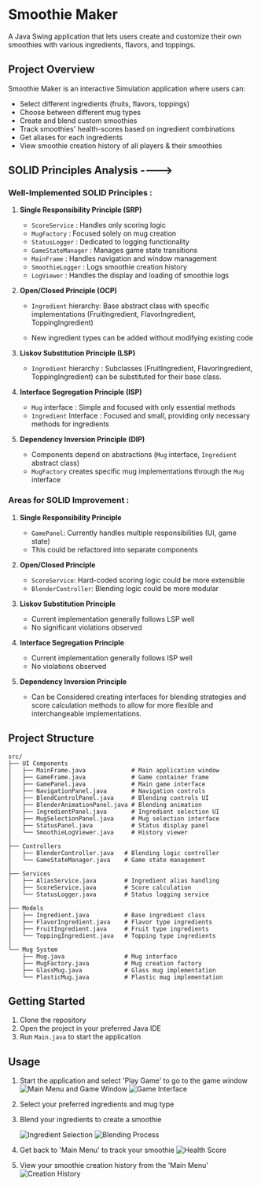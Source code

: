 # Smoothie Maker

A Java Swing application that lets users create and customize their own smoothies with various ingredients, flavors, and toppings.

## Project Overview

Smoothie Maker is an interactive Simulation application where users can:
- Select different ingredients (fruits, flavors, toppings)
- Choose between different mug types
- Create and blend custom smoothies
- Track smoothies' health-scores based on ingredient combinations
- Get aliases for each ingredients
- View smoothie creation history of all players & their smoothies

## SOLID Principles Analysis ---->

### Well-Implemented SOLID Principles :

1. **Single Responsibility Principle (SRP)**
   - `ScoreService`     : Handles only scoring logic
   - `MugFactory`       : Focused solely on mug creation
   - `StatusLogger`     : Dedicated to logging functionality
   - `GameStateManager` : Manages game state transitions
   - `MainFrame`        : Handles navigation and window management
   - `SmoothieLogger`   : Logs smoothie creation history
   - `LogViewer`        : Handles the display and loading of smoothie logs


2. **Open/Closed Principle (OCP)**
   - `Ingredient` hierarchy: Base abstract class with specific   
                             implementations (FruitIngredient, FlavorIngredient, ToppingIngredient)

   - New ingredient types can be added without modifying existing code


3. **Liskov Substitution Principle (LSP)**
   - `Ingredient` hierarchy : Subclasses (FruitIngredient, FlavorIngredient, ToppingIngredient)
                             can be substituted for their base class.

4. **Interface Segregation Principle (ISP)**
   - `Mug`        interface : Simple and focused with only essential methods
   - `Ingredient` Interface : Focused and small, providing only necessary methods for ingredients

5. **Dependency Inversion Principle (DIP)**
   - Components depend on abstractions (`Mug` interface, `Ingredient` abstract class)
   - `MugFactory` creates specific mug implementations through the `Mug` interface


### Areas for SOLID Improvement :

1. **Single Responsibility Principle**
   - `GamePanel`: Currently handles multiple responsibilities (UI, game state)
   - This could be refactored into separate components

2. **Open/Closed Principle**
   - `ScoreService`: Hard-coded scoring logic could be more extensible
   - `BlenderController`: Blending logic could be more modular

3. **Liskov Substitution Principle**
   - Current implementation generally follows LSP well
   - No significant violations observed

4. **Interface Segregation Principle**
   - Current implementation generally follows ISP well
   - No violations observed

5. **Dependency Inversion Principle**
   - Can be Considered creating interfaces for blending strategies and score calculation methods to allow for more flexible and interchangeable implementations.


## Project Structure

```
src/
├── UI Components
│   ├── MainFrame.java             # Main application window
│   ├── GameFrame.java             # Game container frame
│   ├── GamePanel.java             # Main game interface
│   ├── NavigationPanel.java       # Navigation controls
│   ├── BlendControlPanel.java     # Blending controls UI
│   ├── BlenderAnimationPanel.java # Blending animation
│   ├── IngredientPanel.java       # Ingredient selection UI
│   ├── MugSelectionPanel.java     # Mug selection interface
│   ├── StatusPanel.java           # Status display panel
│   └── SmoothieLogViewer.java     # History viewer
│
├── Controllers
│   ├── BlenderController.java   # Blending logic controller
│   └── GameStateManager.java    # Game state management
│
├── Services
│   ├── AliasService.java        # Ingredient alias handling
│   ├── ScoreService.java        # Score calculation
│   └── StatusLogger.java        # Status logging service
│
├── Models
│   ├── Ingredient.java          # Base ingredient class
│   ├── FlavorIngredient.java    # Flavor type ingredients
│   ├── FruitIngredient.java     # Fruit type ingredients
│   └── ToppingIngredient.java   # Topping type ingredients
│
└── Mug System
    ├── Mug.java                 # Mug interface
    ├── MugFactory.java          # Mug creation factory
    ├── GlassMug.java            # Glass mug implementation
    └── PlasticMug.java          # Plastic mug implementation
```

## Getting Started

1. Clone the repository
2. Open the project in your preferred Java IDE
3. Run `Main.java` to start the application

## Usage
1. Start the application and select 'Play Game' to go to the game window
   ![Main Menu and Game Window](Screenshots/2.1.png)
   ![Game Interface](Screenshots/2.2.png)

2. Select your preferred ingredients and mug type
3. Blend your ingredients to create a smoothie

   ![Ingredient Selection](Screenshots/3.png)
   ![Blending Process](Screenshots/4.png)

4. Get back to 'Main Menu' to track your smoothie
   ![Health Score](Screenshots/5.1.png)

5. View your smoothie creation history from the 'Main Menu'
   ![Creation History](Screenshots/5.2.png)
